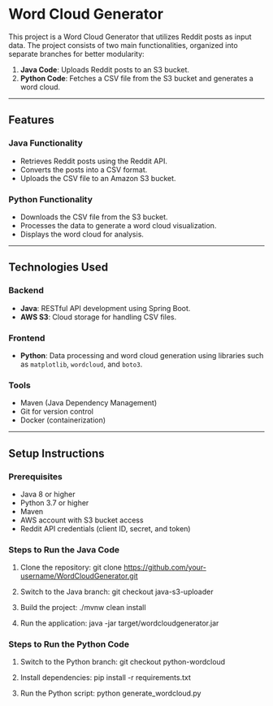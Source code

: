 # Word Cloud Generator

This project is a Word Cloud Generator that utilizes Reddit posts as input data. The project consists of two main functionalities, organized into separate branches for better modularity:

1. **Java Code**: Uploads Reddit posts to an S3 bucket.
2. **Python Code**: Fetches a CSV file from the S3 bucket and generates a word cloud.

---

## Features

### Java Functionality
- Retrieves Reddit posts using the Reddit API.
- Converts the posts into a CSV format.
- Uploads the CSV file to an Amazon S3 bucket.

### Python Functionality
- Downloads the CSV file from the S3 bucket.
- Processes the data to generate a word cloud visualization.
- Displays the word cloud for analysis.

---

## Technologies Used

### Backend
- **Java**: RESTful API development using Spring Boot.
- **AWS S3**: Cloud storage for handling CSV files.

### Frontend
- **Python**: Data processing and word cloud generation using libraries such as `matplotlib`, `wordcloud`, and `boto3`.

### Tools
- Maven (Java Dependency Management)
- Git for version control
- Docker (containerization)

---

## Setup Instructions

### Prerequisites
- Java 8 or higher
- Python 3.7 or higher
- Maven
- AWS account with S3 bucket access
- Reddit API credentials (client ID, secret, and token)

### Steps to Run the Java Code
1. Clone the repository: git clone https://github.com/your-username/WordCloudGenerator.git
  
2. Switch to the Java branch: git checkout java-s3-uploader

3. Build the project: ./mvnw clean install

4. Run the application: java -jar target/wordcloudgenerator.jar

### Steps to Run the Python Code

1. Switch to the Python branch: git checkout python-wordcloud

2. Install dependencies: pip install -r requirements.txt

3. Run the Python script: python generate_wordcloud.py
